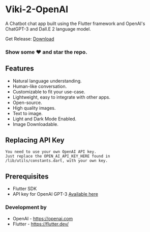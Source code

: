 # Viki-2-OpenAI
<p>
A Chatbot chat app built using the Flutter framework and OpenAI's ChatGPT-3 and Dall.E 2 language model.
</p>


Get Release: [Download](https://github.com/VikramadityaDev/Viki-2-OpenAI/releases)


### Show some :heart: and star the repo.


## Features

- Natural language understanding.
- Human-like conversation.
- Customizable to fit your use-case.
- Lightweight, easy to integrate with other apps.
- Open-source.
- High quality images.
- Text to image.
- Light and Dark Mode Enabled.
- Image Downloadable.

## Replacing API Key

```
You need to use your own OpenAI API key. 
Just replace the OPEN_AI_API_KEY_HERE found in /lib/utils/constants.dart, with your own key.
```

## Prerequisites

- Flutter SDK
- API key for OpenAI GPT-3 [Available here](https://beta.openai.com/account/api-keys)


### Development by

- OpenAI - https://openai.com
- Flutter - https://flutter.dev/
